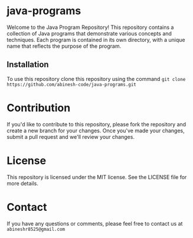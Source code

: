 # java-programs
Welcome to the Java Program Repository! This repository contains a collection of Java programs that demonstrate various concepts and techniques. Each program is contained in its own directory, with a unique name that reflects the purpose of the program.

## Installation 
To use this repository clone this repository using the command `git clone https://github.com/abinesh-code/java-programs.git`

# Contribution 
If you'd like to contribute to this repository, please fork the repository and create a new branch for your changes. Once you've made your changes, submit a pull request and we'll review your changes.

# License 
This repository is licensed under the MIT license. See the LICENSE file for more details.

# Contact 
If you have any questions or comments, please feel free to contact us at `abineshr8525@gmail.com`
